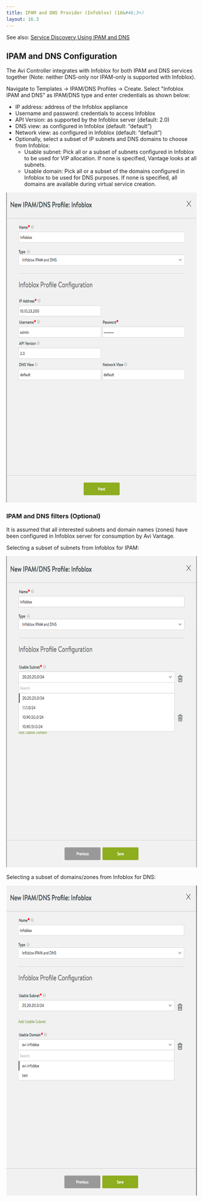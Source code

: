 ```yaml
---
title: IPAM and DNS Provider (Infoblox) (16&#46;3+)
layout: 16.3
---
```

See also: <a href="/docs/16.3/service-discovery-using-ipam-and-dns-16-3/">Service Discovery Using IPAM and DNS</a>

## IPAM and DNS Configuration

The Avi Controller integrates with Infoblox for both IPAM and DNS services together (Note: neither DNS-only nor IPAM-only is supported with Infoblox).

Navigate to Templates -> IPAM/DNS Profiles -> Create. Select "Infoblox IPAM and DNS" as IPAM/DNS type and enter credentials as shown below:

* IP address: address of the Infoblox appliance
* Username and password: credentials to access Infoblox
* API Version: as supported by the Infoblox server (default: 2.0)
* DNS view: as configured in Infoblox (default: “default”)
* Network view: as configured in Infoblox (default: “default”)
* Optionally, select a subset of IP subnets and DNS domains to choose from Infoblox:  
    * Usable subnet: Pick all or a subset of subnets configured in Infoblox to be used for VIP allocation. If none is specified, Vantage looks at all subnets.
    * Usable domain: Pick all or a subset of the domains configured in Infoblox to be used for DNS purposes. If none is specified, all domains are available during virtual service creation. 

<a href="img/infoblox-profile.png"><img class=" wp-image-16429 aligncenter" src="img/infoblox-profile.png" alt="infoblox-profile" width="663" height="820"></a>

### IPAM and DNS filters (Optional)

It is assumed that all interested subnets and domain names (zones) have been configured in Infoblox server for consumption by Avi Vantage.

Selecting a subset of subnets from Infoblox for IPAM:

<a href="img/infoblox-profile-s.png"><img class=" wp-image-16431 aligncenter" src="img/infoblox-profile-s.png" alt="infoblox-profile-s" width="665" height="823"></a>

Selecting a subset of domains/zones from Infoblox for DNS:

<a href="img/infoblox-profile-d.png"><img class="wp-image-16433 aligncenter" src="img/infoblox-profile-d.png" alt="infoblox-profile-d" width="664" height="820"></a>

 
